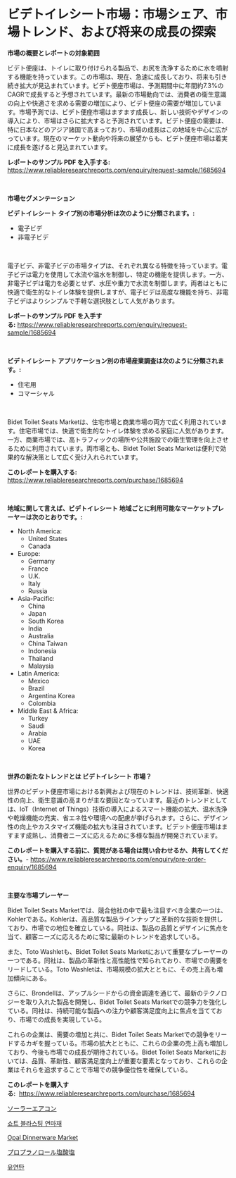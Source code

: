 <p><h1>ビデトイレシート市場：市場シェア、市場トレンド、および将来の成長の探索</h1></p><p><strong>市場の概要とレポートの対象範囲</strong></p>
<p><p>ビデト便座は、トイレに取り付けられる製品で、お尻を洗浄するために水を噴射する機能を持っています。この市場は、現在、急速に成長しており、将来も引き続き拡大が見込まれています。ビデト便座市場は、予測期間中に年間約7.3%のCAGRで成長すると予想されています。最新の市場動向では、消費者の衛生意識の向上や快適さを求める需要の増加により、ビデト便座の需要が増加しています。市場予測では、ビデト便座市場はますます成長し、新しい技術やデザインの導入により、市場はさらに拡大すると予測されています。ビデト便座の需要は、特に日本などのアジア諸国で高まっており、市場の成長はこの地域を中心に広がっています。現在のマーケット動向や将来の展望からも、ビデト便座市場は着実に成長を遂げると見込まれています。</p></p>
<p><strong>レポートのサンプル PDF を入手する:</strong> <a href="https://www.reliableresearchreports.com/enquiry/request-sample/1685694">https://www.reliableresearchreports.com/enquiry/request-sample/1685694</a></p>
<p>&nbsp;</p>
<p><strong>市場セグメンテーション</strong></p>
<p><strong>ビデトイレシート タイプ別の市場分析は次のように分類されます。:</strong></p>
<p><ul><li>電子ビデ</li><li>非電子ビデ</li></ul></p>
<p>&nbsp;</p>
<p><p>電子ビデ、非電子ビデの市場タイプは、それぞれ異なる特徴を持っています。電子ビデは電力を使用して水流や温水を制御し、特定の機能を提供します。一方、非電子ビデは電力を必要とせず、水圧や重力で水流を制御します。両者はともに快適で衛生的なトイレ体験を提供しますが、電子ビデは高度な機能を持ち、非電子ビデはよりシンプルで手軽な選択肢として人気があります。</p></p>
<p><strong>レポートのサンプル PDF を入手する:</strong>&nbsp;<a href="https://www.reliableresearchreports.com/enquiry/request-sample/1685694">https://www.reliableresearchreports.com/enquiry/request-sample/1685694</a></p>
<p>&nbsp;</p>
<p><strong> ビデトイレシート アプリケーション別の市場産業調査は次のように分類されます。:</strong></p>
<p><ul><li>住宅用</li><li>コマーシャル</li></ul></p>
<p>&nbsp;</p>
<p><p>Bidet Toilet Seats Marketは、住宅市場と商業市場の両方で広く利用されています。住宅市場では、快適で衛生的なトイレ体験を求める家庭に人気があります。一方、商業市場では、高トラフィックの場所や公共施設での衛生管理を向上させるために利用されています。両市場とも、Bidet Toilet Seats Marketは便利で効果的な解決策として広く受け入れられています。</p></p>
<p><strong>このレポートを購入する:</strong>&nbsp; <a href="https://www.reliableresearchreports.com/purchase/1685694">https://www.reliableresearchreports.com/purchase/1685694</a></p>
<p>&nbsp;</p>
<p><strong>地域に関して言えば、ビデトイレシート 地域ごとに利用可能なマーケットプレーヤーは次のとおりです。:</strong></p>
<p><ul>
    <li>
        North America:
        <ul>
            <li>United States</li>
            <li>Canada</li>
        </ul>
    </li>
    <li>
        Europe:
        <ul>
            <li>Germany</li>
            <li>France</li>
            <li>U.K.</li>
            <li>Italy</li>
            <li>Russia</li>
        </ul>
    </li>
    <li>
        Asia-Pacific:
        <ul>
            <li>China</li>
            <li>Japan</li>
            <li>South Korea</li>
            <li>India</li>
            <li>Australia</li>
            <li>China Taiwan</li>
            <li>Indonesia</li>
            <li>Thailand</li>
            <li>Malaysia</li>
        </ul>
    </li>
    <li>
        Latin America:
        <ul>
            <li>Mexico</li>
            <li>Brazil</li>
            <li>Argentina Korea</li>
            <li>Colombia</li>
        </ul>
    </li>
    <li>
        Middle East & Africa:
        <ul>
            <li>Turkey</li>
            <li>Saudi</li>
            <li>Arabia</li>
            <li>UAE</li>
            <li>Korea</li>
        </ul>
    </li>
    </ul></p>
<p>&nbsp;</p>
<p><strong>世界の新たなトレンドとは ビデトイレシート 市場？</strong></p>
<p><p>世界のビデット便座市場における新興および現在のトレンドは、技術革新、快適性の向上、衛生意識の高まりが主な要因となっています。最近のトレンドとしては、IoT（Internet of Things）技術の導入によるスマート機能の拡大、温水洗浄や乾燥機能の充実、省エネ性や環境への配慮が挙げられます。さらに、デザイン性の向上やカスタマイズ機能の拡大も注目されています。ビデット便座市場はますます成熟し、消費者ニーズに応えるために多様な製品が開発されています。</p></p>
<p><strong>このレポートを購入する前に、質問がある場合は問い合わせるか、共有してください。</strong>- <a href="https://www.reliableresearchreports.com/enquiry/pre-order-enquiry/1685694">https://www.reliableresearchreports.com/enquiry/pre-order-enquiry/1685694</a></p>
<p>&nbsp;</p>
<p><strong>主要な市場プレーヤー</strong></p>
<p><p>Bidet Toilet Seats Marketでは、競合他社の中で最も注目すべき企業の一つは、Kohlerである。Kohlerは、高品質な製品ラインナップと革新的な技術を提供しており、市場での地位を確立している。同社は、製品の品質とデザインに焦点を当て、顧客ニーズに応えるために常に最新のトレンドを追求している。</p><p>また、Toto Washletも、Bidet Toilet Seats Marketにおいて重要なプレーヤーの一つである。同社は、製品の革新性と高性能性で知られており、市場での需要をリードしている。Toto Washletは、市場規模の拡大とともに、その売上高も増加傾向にある。</p><p>さらに、Brondellは、アップルシードからの資金調達を通じて、最新のテクノロジーを取り入れた製品を開発し、Bidet Toilet Seats Marketでの競争力を強化している。同社は、持続可能な製品への注力や顧客満足度向上に焦点を当てており、市場での成長を実現している。</p><p>これらの企業は、需要の増加と共に、Bidet Toilet Seats Marketでの競争をリードするカギを握っている。市場の拡大とともに、これらの企業の売上高も増加しており、今後も市場での成長が期待されている。Bidet Toilet Seats Marketにおいては、品質、革新性、顧客満足度向上が重要な要素となっており、これらの企業はそれらを追求することで市場での競争優位性を確保している。</p></p>
<p><strong>このレポートを購入する:</strong>&nbsp;&nbsp;<a href="https://www.reliableresearchreports.com/purchase/1685694">https://www.reliableresearchreports.com/purchase/1685694</a></p>
<p><p><a href="https://github.com/bevdtkn4419963/Market-Research-Report-List-1/blob/main/59769372739.md">ソーラーエアコン</a></p><p><a href="https://medium.com/@jerrodhilll68/%EC%83%B7-%EB%B8%94%EB%9D%BC%EC%8A%A4%ED%8C%85-%EC%97%B0%EB%A7%88%EC%A0%9C-%EC%8B%9C%EC%9E%A5-%EC%8B%9C%EC%9E%A5-cagr-%EC%8B%9C%EC%9E%A5-%ED%8A%B8%EB%A0%8C%EB%93%9C-%EB%B0%8F-%EC%84%B1%EC%9E%A5-%EC%A0%84%EB%9E%B5%EC%97%90-%EB%8C%80%ED%95%9C-%ED%86%B5%EC%B0%B0%EB%A0%A5-2033e6b1edd1">쇼트 블라스팅 연마재</a></p><p><a href="https://github.com/prosalinda88/Market-Research-Report-List-3/blob/main/opal-dinnerware-market.md">Opal Dinnerware Market</a></p><p><a href="https://medium.com/@rodhoppe07/%E3%83%97%E3%83%AD%E3%83%97%E3%83%A9%E3%83%8E%E3%83%AD%E3%83%BC%E3%83%AB%E5%A1%A9%E9%85%B8%E5%A1%A9%E5%B8%82%E5%A0%B4%E3%83%AC%E3%83%9D%E3%83%BC%E3%83%88%E3%81%AF-%E3%81%93%E3%81%AE%E5%B8%82%E5%A0%B4%E3%81%AE%E6%9C%80%E6%96%B0%E3%83%88%E3%83%AC%E3%83%B3%E3%83%89%E3%81%A8%E6%88%90%E9%95%B7%E6%A9%9F%E4%BC%9A%E3%82%92%E6%98%8E%E3%82%89%E3%81%8B%E3%81%AB%E3%81%97%E3%81%A6%E3%81%84%E3%81%BE%E3%81%99-d4946d4b7076">プロプラノロール塩酸塩</a></p><p><a href="https://medium.com/@trevorkruvalis5678/%EC%84%9D%EC%9C%A0%ED%99%94%EC%84%9D%ED%83%84-%EC%8B%9C%EC%9E%A5-%EB%8F%99%ED%96%A5-%EC%8B%9C%EC%9E%A5-%EB%8F%99%ED%96%A5-%EC%84%B1%EC%9E%A5-2024%EB%85%84%EB%B6%80%ED%84%B0-2031%EB%85%84%EA%B9%8C%EC%A7%80%EC%9D%98-%EC%A0%84%EB%A7%9D-1367ec044a53">유연탄</a></p></p>